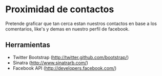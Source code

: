 Proximidad de contactos
=======================

Pretende graficar que tan cerca estan nuestros contactos en base a los comentarios, like's y demas en nuestro perfil de facebook.

Herramientas
-----------

* Twitter Bootstrap (http://twitter.github.com/bootstrap/)
* Sinatra (http://www.sinatrarb.com/)
* Facebook API (http://developers.facebook.com/)